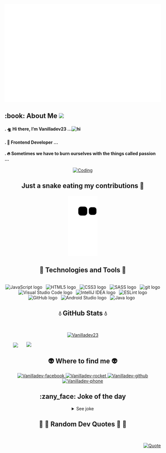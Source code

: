 <!-- <div align="center">

<img height="20px" width="95px" src="https://raw.githubusercontent.com/wiki/ryanoasis/nerd-fonts/images/faux-shield-badge-os-logos.svg?sanitize=true" alt=""></a>
![code style](https://img.shields.io/badge/code_style-prettier-ff69b4.svg?style=flat-square)

</div> -->
<!-- <h1 align="center" dir="auto"></a>Hi there <g-emoji class="g-emoji" alias="wave" fallback-src="https://github.githubassets.com/images/icons/emoji/unicode/1f44b.png">👋</g-emoji>, I'm Vanilla23</h1> -->
<a href="#" target="_blank">
  <img src="svg/vanilla23.svg" width="1200" alt="Click to see the source" />
</a>

<br>

<h2>:book: About Me <img src="https://media.giphy.com/media/VgCDAzcKvsR6OM0uWg/giphy.gif" width="40"> 
</h2>
<h4>. 🛸 Hi there, I’m Vanilladev23 ...<img src="https://user-images.githubusercontent.com/1303154/88677602-1635ba80-d120-11ea-84d8-d263ba5fc3c0.gif" width="20px" alt="hi"></h4>

<h4>. 🧼 Frontend Developer ...</h4>

<h4>. 🔥 Sometimes we have to burn ourselves with the things called passion ...</h4>

<div align="center">
<a href="#" target="_blank"><img alt="Coding" width="400"  src="https://cdn.dribbble.com/users/1162077/screenshots/5403918/focus-animation.gif"></a>
</div>
<h2><p align="center">Just a snake eating my contributions 🐍</p></h2>
<p align='center'>
<a href="#" target="_blank"><img src="https://github.com/ngoctienTNT/ngoctienTNT/blob/output/github-contribution-grid-snake.svg"></a>
</p>
<h2 align="center">🌌 Technologies and Tools 🌌</h2>
<br>
<div align="center">
<span><img src="https://img.shields.io/badge/JavaScript-282C34?logo=javascript&logoColor=F7DF1E" alt="JavaScript logo" title="JavaScript" height="25" /></span>
&nbsp;
<span><img src="https://img.shields.io/badge/HTML5-282C34?logo=html5&logoColor=E34F26" alt="HTML5 logo" title="HTML5" height="25" /></span>
&nbsp;
<span><img src="https://img.shields.io/badge/CSS3-282C34?logo=css3&logoColor=1572B6" alt="CSS3 logo" title="CSS3" height="25" /></span>
&nbsp;
<span><img src="https://img.shields.io/badge/Sass-282C34?logo=sass&logoColor=CC6699" alt="SASS logo" title="SASS" height="25" /></span>
&nbsp;
<span><img src="https://img.shields.io/badge/Git-282C34?logo=git&logoColor=F05032" alt="git logo" title="git" height="25" /></span>
&nbsp;
<span><img src="https://img.shields.io/badge/VS%20Code-282C34?logo=visual-studio-code&logoColor=007ACC" alt="Visual Studio Code logo" title="Visual Studio Code" height="25" /></span>
&nbsp;
<span><img src="https://img.shields.io/badge/IntelliJ IDEA-282C34?logo=IntelliJ IDEA&logoColor=ff8c00" alt="IntelliJ IDEA logo" title="IntelliJ IDEA" height="25" /></span>
&nbsp;  
<span><img src="https://img.shields.io/badge/ESLint-282C34?logo=eslint&logoColor=4B32C3" alt="ESLint logo" title="ESLint" height="25" /></span>
&nbsp;
<span><img src="https://img.shields.io/badge/GitHub-282C34?logo=github&logoColor=181717" alt="GitHub logo" title="GitHub" height="25" /></span>
&nbsp;
<span><img src="https://img.shields.io/badge/Android Studio-282C34?logo=android studio&logoColor=3DDC84" alt="Android Studio logo" title="Android Studio" height="25" /></span>
&nbsp;  
<span><img src="https://img.shields.io/badge/Java-282C34?logo=java&logoColor=007396" alt="Java logo" title="Java" height="25" /></span>
&nbsp;  
</div>
<h2 align="center">💧 GitHub Stats 💧</h2>
<!-- https://github.com/anuraghazra/github-readme-stats -->
<br>
<p align="center">
    <a href="https://github.com/Vanilladev23/Vanilladev23">
        <img width="520" title="Vanilladev23" alt="Vanilladev23" src="https://github-readme-streak-stats.herokuapp.com/?user=Vanilladev23&theme=onedark&animation&hide_border=true&stroke=0000&background=282c34&title_color=61dafb&text_color=ffffff&icon_color=61dafb"/>
    </a>
</p>
<div align=center>
  <a href="#" title="Vanilladev23">
    <img width="315" align="center" src="https://github-readme-stats.vercel.app/api/top-langs/?username=Vanilladev23&hide=c%23,powershell,Mathematica,Ruby,Objective-C,Objective-C%2b%2b,Cuda&show_icons=true&theme=onedark&animation&border_color=61dafb&hide_border=true&langs_count=8&layout=compact" />
  </a>
  <a href="#" title="Vanilladev23">
    <img align="right" width="434" src="https://github-readme-stats.vercel.app/api?username=Vanilladev23&show_icons=true&theme=onedark&animation&border_color=61dafb&hide_border=true" />
  </a>
  
  <br>

  <h2 align="center">👽 Where to find me 👽</h2>

<a href="#" target="blank">
    <img src="https://img.icons8.com/bubbles/120/000000/facebook-new.png" alt="Vanilladev-facebook" />
</a>
<a href="#" target="blank">
    <img src="https://img.icons8.com/bubbles/120/000000/rocket.png" alt="Vanilladev-rocket" />
</a>
<a href="#" target="blank">
    <img src="https://img.icons8.com/bubbles/120/000000/github.png" alt="Vanilladev-github" />
</a>
<a href="#" target="blank">
    <img src="https://img.icons8.com/bubbles/120/000000/phone--v2.png" alt="Vanilladev-phone" />
</a>
  
<br>
<div align="center">
<h2>:zany_face: Joke of the day</h2>
  <details>
    <summary>See joke</summary>
      <a href="#" target="blank">
        <img src="https://readme-jokes.vercel.app/api?theme=onedark&animation" alt="Jokes Card" />
      </a>
  </details>
</div>
<h2 align="center">📑 💭 Random Dev Quotes 💭 📑</h2>

<br>
<!-- https://github.com/shravan20/github-readme-quotes -->
<div align="right">

<a href="#" target="blank">![Quote](https://github-readme-quotes.herokuapp.com/quote?theme=onedark&animation=default&layout=default&font=default)</a>

</div>
